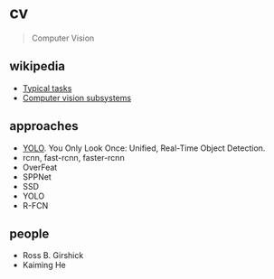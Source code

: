 # cv

> Computer Vision

## wikipedia

* [Typical tasks](https://en.wikipedia.org/wiki/Computer_vision#Typical_tasks)
* [Computer vision subsystems](https://en.wikipedia.org/wiki/Outline_of_computer_vision#Computer_vision_subsystems)

## approaches

* [YOLO](https://arxiv.org/abs/1506.02640). You Only Look Once: Unified, Real-Time Object Detection.
* rcnn, fast-rcnn, faster-rcnn
* OverFeat
* SPPNet
* SSD
* YOLO
* R-FCN

## people

* Ross B. Girshick
* Kaiming He

